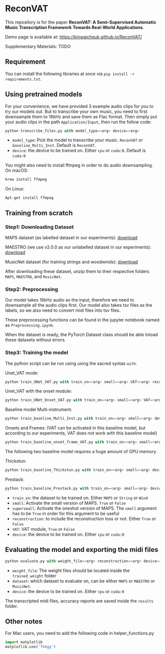 # ReconVAT
This repository is for the paper **ReconVAT: A Semi-Supervised Automatic Music Transcription Framework Towards Real-World Applications**.

Demo page is available at: https://kinwaicheuk.github.io/ReconVAT/

Supplementary Materials: TODO


## Requirement
You can install the following libraries at once via `pip install -r requirements.txt`.


## Using pretrained models

For your convenience, we have provided 3 example audio clips for you to try our models out. But to transcribe your own music, you need to first downsample them to 16kHz and save them as Flac format. Then simply put your audio clips in the path `Application/Input`, then run the follow code:
```python
python transcribe_files.py with model_type=<arg> device=<arg>
```

* `model_type`: Pick the model to transcribe your music. `ReconVAT` or `baseline_Multi_Inst`. Default is `ReconVAT`.
* `device`: the device to be trained on. Either `cpu` or `cuda:0`. Default is `cuda:0`

You might also need to install ffmpeg in order to do audio downsampling.
On macOS:
```python
brew install ffmpeg
```

On Linux:
```
Apt-get install ffmpeg
```

## Training from scratch
### Step1: Downloading Dataset 
MAPS dataset (as labelled dataset in our experiments): [download](https://adasp.telecom-paris.fr/resources/2010-07-08-maps-database/)

MAESTRO (we use v2.0.0 as our unlabelled dataset in our experiments): [download](https://magenta.tensorflow.org/datasets/maestro)

MusicNet dataset (for training strings and woodwinds): [download](https://homes.cs.washington.edu/~thickstn/musicnet.html)

After downloading these dataset, unzip them to their respective folders `MAPS`, `MAESTRO`, and `MusicNet`.

### Step2: Preprocessing
Our model takes 16kHz audio as the input, therefore we need to downsample all the audio clips first. Our model also takes tsv files as the labels, so we also need to convert midi files into tsv files.

These preprocessing functions can be found in the jupyter notebook named as `Preprocessing.ipynb`.

When the dataset is ready, the PyTorch Dataset class should be able toload these datasets without errors.

### Step3: Training the model
The python script can be run using using the sacred syntax `with`.

Unet_VAT mode:
```python
python train_UNet_VAT.py with train_on=<arg> small=<arg> VAT=<arg> reconstruction=<arg> device=<arg>
```

Unet_VAT with the onset module:
```python
python train_UNet_Onset_VAT.py with train_on=<arg> small=<arg> VAT=<arg> reconstruction=<arg> device=<arg>
```

Baseline model Multi-instrument:
```python
python train_baseline_Multi_Inst.py with train_on=<arg> small=<arg> device=<arg>
```

Onsets and Frames: (VAT can be activated in this baseline model, but according to our experiments, VAT does not work with this baseline model)
```python
python train_baseline_onset_frame_VAT.py with train_on=<arg> small=<arg> device=<arg>
```

The following two baseline model requires a huge amount of GPU memory

Thickstun:
```python
python train_baseline_Thickstun.py with train_on=<arg> small=<arg> device=<arg>
```

Prestack:
```python
python train_baseline_Prestack.py with train_on=<arg> small=<arg> device=<arg>
```


* `train_on`: the dataset to be trained on. Either `MAPS` or `String` or `Wind`
* `small`: Activate the small version of MAPS. `True` or `False`
* `supersmall`: Activate the oneshot version of MAPS. The `small` argument has to be `True` in order for this argument to be useful
* `reconstruction`: to include the reconstruction loss or not. Either `True` or `False`
* `VAT`: VAT module, `True` or `False`
* `device`: the device to be trained on. Either `cpu` or `cuda:0`

## Evaluating the model and exporting the midi files

```python
python evaluate.py with weight_file=<arg> reconstruction=<arg> device=<arg>
```

* `weight_file`: The weight files should be located inside the `trained_weight` folder
* `dataset`: which dataset to evaluate on, can be either `MAPS` or `MAESTRO` or `MusicNet`.
* `device`: the device to be trained on. Either `cpu` or `cuda:0`

The transcripted midi files, accuracy reports are saved inside the `results` folder.

## Other notes
For Mac users, you need to add the following code in helper_functions.py

```python
import matplotlib
matplotlib.use('TkAgg')
```